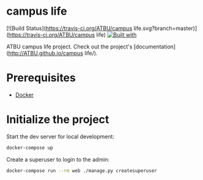 # campus life

[![Build Status](https://travis-ci.org/ATBU/campus life.svg?branch=master)](https://travis-ci.org/ATBU/campus life)
[![Built with](https://img.shields.io/badge/Built_with-Cookiecutter_Django_Rest-F7B633.svg)](https://github.com/agconti/cookiecutter-django-rest)

ATBU campus life project. Check out the project's [documentation](http://ATBU.github.io/campus life/).

# Prerequisites

- [Docker](https://docs.docker.com/docker-for-mac/install/)

# Initialize the project

Start the dev server for local development:

```bash
docker-compose up
```

Create a superuser to login to the admin:

```bash
docker-compose run --rm web ./manage.py createsuperuser
```
